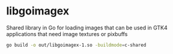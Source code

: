 # libgoimagex
Shared library in Go for loading images that can be used in GTK4 applications that need image textures or pixbuffs

```bash
go build -o out/libgoimagex-1.so -buildmode=c-shared
```
